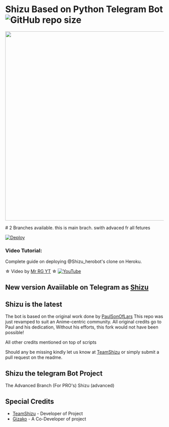 # Shizu Based on Python Telegram Bot ![GitHub repo size](https://img.shields.io/github/repo-size/TeamInfinityBots/Shizu?label=Repo%20Size)
<p align="leaft">
  <img src="https://telegra.ph/file/8a16bdd88fecbcfc0d6ae.jpg" width='600"'>
</p>
# 2 Branches available. this is main brach. swith advaced fr all fetures

[![Deploy](https://www.herokucdn.com/deploy/button.svg)](https://heroku.com/deploy?template=https://github.com/TeamInfinityBots/Shizu.git)


### Video Tutorial:
Complete guide on deploying @Shizu_herobot's clone on Heroku.



☆ Video by [Mr RG YT](https://youtube.com/cMrRGYT) ☆
[![YouTube](https://img.shields.io/badge/YouTube-Video%20Tutorial-red?logo=youtube)](https://www.youtube.com/watch?v=6LVb2gsi-S4)

## New version Avaiilable on Telegram as [Shizu](https://t.me/Shizu_herobot)
## Shizu is the latest




The bot is based on the original work done by [PaulSonOfLars](https://github.com/PaulSonOfLars)
This repo was just revamped to suit an Anime-centric community. All original credits go to Paul and his dedication, Without his efforts, this fork would not have been possible!

All other credits mentioned on top of scripts

Should any be missing kindly let us know at [TeamShizu](https://t.me/ShizuUpdates) or simply submit a pull request on the readme.

## Shizu the telegram Bot Project
The Advanced Branch (For PRO's)
Shizu (advanced)


## Special Credits
- [TeamShizu](https://github.com/TeamShizu) - Developer of Project
- [Gizako](https://github.com/Gizako) - A Co-Developer of project
